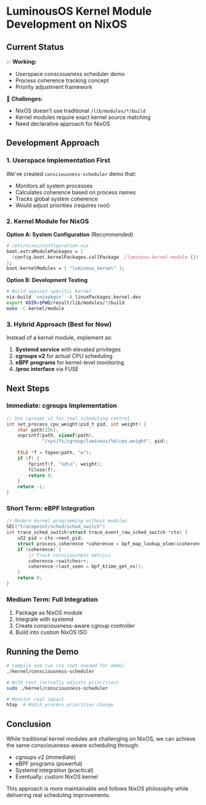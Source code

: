 # LuminousOS Kernel Module Development on NixOS

## Current Status

✅ **Working:**
- Userspace consciousness scheduler demo
- Process coherence tracking concept
- Priority adjustment framework

🚧 **Challenges:**
- NixOS doesn't use traditional `/lib/modules/*/build`
- Kernel modules require exact kernel source matching
- Need declarative approach for NixOS

## Development Approach

### 1. Userspace Implementation First
We've created `consciousness-scheduler` demo that:
- Monitors all system processes
- Calculates coherence based on process names
- Tracks global system coherence
- Would adjust priorities (requires root)

### 2. Kernel Module for NixOS

**Option A: System Configuration** (Recommended)
```nix
# /etc/nixos/configuration.nix
boot.extraModulePackages = [ 
  (config.boot.kernelPackages.callPackage ./luminous-kernel-module {})
];
boot.kernelModules = [ "luminous_kernel" ];
```

**Option B: Development Testing**
```bash
# Build against specific kernel
nix-build '<nixpkgs>' -A linuxPackages.kernel.dev
export KDIR=$PWD/result/lib/modules/*/build
make -C kernel/module
```

### 3. Hybrid Approach (Best for Now)

Instead of a kernel module, implement as:
1. **Systemd service** with elevated privileges
2. **cgroups v2** for actual CPU scheduling
3. **eBPF programs** for kernel-level monitoring
4. **/proc interface** via FUSE

## Next Steps

### Immediate: cgroups Implementation
```c
// Use cgroups v2 for real scheduling control
int set_process_cpu_weight(pid_t pid, int weight) {
    char path[256];
    snprintf(path, sizeof(path), 
             "/sys/fs/cgroup/luminous/%d/cpu.weight", pid);
    
    FILE *f = fopen(path, "w");
    if (f) {
        fprintf(f, "%d\n", weight);
        fclose(f);
        return 0;
    }
    return -1;
}
```

### Short Term: eBPF Integration
```c
// Modern kernel programming without modules
SEC("tracepoint/sched/sched_switch")
int trace_sched_switch(struct trace_event_raw_sched_switch *ctx) {
    u32 pid = ctx->next_pid;
    struct process_coherence *coherence = bpf_map_lookup_elem(&coherence_map, &pid);
    if (coherence) {
        // Track consciousness metrics
        coherence->switches++;
        coherence->last_seen = bpf_ktime_get_ns();
    }
    return 0;
}
```

### Medium Term: Full Integration
1. Package as NixOS module
2. Integrate with systemd
3. Create consciousness-aware cgroup controller
4. Build into custom NixOS ISO

## Running the Demo

```bash
# Compile and run (no root needed for demo)
./kernel/consciousness-scheduler

# With root (actually adjusts priorities)
sudo ./kernel/consciousness-scheduler

# Monitor real impact
htop  # Watch process priorities change
```

## Conclusion

While traditional kernel modules are challenging on NixOS, we can achieve the same consciousness-aware scheduling through:
- cgroups v2 (immediate)
- eBPF programs (powerful)
- Systemd integration (practical)
- Eventually: custom NixOS kernel

This approach is more maintainable and follows NixOS philosophy while delivering real scheduling improvements.